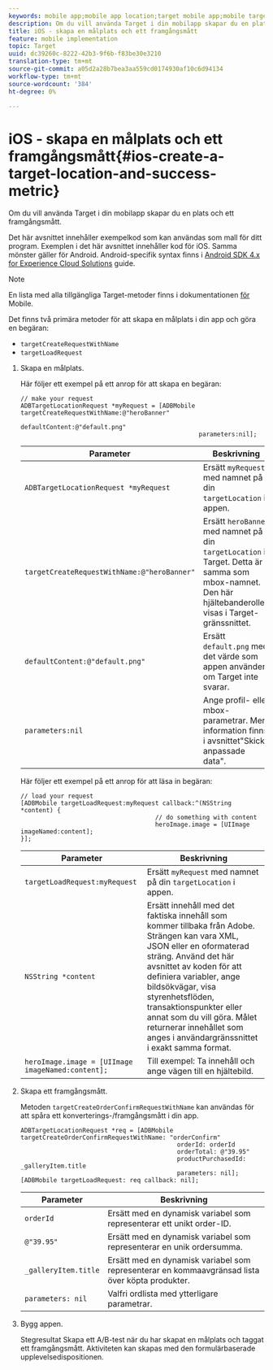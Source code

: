 ```yaml
---
keywords: mobile app;mobile app location;target mobile app;mobile target locations;mobile app success metrics
description: Om du vill använda Target i din mobilapp skapar du en plats och ett framgångsmått.
title: iOS - skapa en målplats och ett framgångsmått
feature: mobile implementation
topic: Target
uuid: dc39260c-8222-42b3-9f6b-f83be30e3210
translation-type: tm+mt
source-git-commit: a05d2a28b7bea3aa559cd0174930af10c6d94134
workflow-type: tm+mt
source-wordcount: '384'
ht-degree: 0%

---
```



# iOS - skapa en målplats och ett framgångsmått{#ios-create-a-target-location-and-success-metric}

Om du vill använda Target i din mobilapp skapar du en plats och ett framgångsmått.

Det här avsnittet innehåller exempelkod som kan användas som mall för ditt program. Exemplen i det här avsnittet innehåller kod för iOS. Samma mönster gäller för Android. Android-specifik syntax finns i [Android SDK 4.x for Experience Cloud Solutions](https://experienceleague.adobe.com/docs/mobile-services/android/target-android/target-main.html) guide.

>[!NOTE]
>
>En lista med alla tillgängliga Target-metoder finns i dokumentationen [för](https://experienceleague.adobe.com/docs/mobile-services/ios/target-ios/c-target-methods.html) Mobile.

Det finns två primära metoder för att skapa en målplats i din app och göra en begäran:

* `targetCreateRequestWithName`
* `targetLoadRequest`

1. Skapa en målplats.

   Här följer ett exempel på ett anrop för att skapa en begäran:

   ```
   // make your request 
   ADBTargetLocationRequest *myRequest = [ADBMobile targetCreateRequestWithName:@"heroBanner" 
                                                    defaultContent:@"default.png" 
                                                    parameters:nil];
   ```

   | Parameter | Beskrivning |
   |---|---|
   | `ADBTargetLocationRequest *myRequest` | Ersätt `myRequest` med namnet på din `targetLocation` i appen. |
   | `targetCreateRequestWithName:@"heroBanner"` | Ersätt `heroBanner` med namnet på din `targetLocation` i Target. Detta är samma som mbox-namnet. Den här hjältebanderollen visas i Target-gränssnittet. |
   | `defaultContent:@"default.png"` | Ersätt `default.png` med det värde som appen använder om Target inte svarar. |
   | `parameters:nil` | Ange profil- eller mbox-parametrar. Mer information finns i avsnittet&quot;Skicka anpassade data&quot;. |

   Här följer ett exempel på ett anrop för att läsa in begäran:

   ```
   // load your request 
   [ADBMobile targetLoadRequest:myRequest callback:^(NSString *content) { 
                                        // do something with content 
                                        heroImage.image = [UIImage imageNamed:content]; 
   }];
   ```

   | Parameter | Beskrivning |
   |---|---|
   | `targetLoadRequest:myRequest` | Ersätt `myRequest` med namnet på din `targetLocation` i appen. |
   | `NSString *content` | Ersätt innehåll med det faktiska innehåll som kommer tillbaka från Adobe. Strängen kan vara XML, JSON eller en oformaterad sträng. Använd det här avsnittet av koden för att definiera variabler, ange bildsökvägar, visa styrenhetsflöden, transaktionspunkter eller annat som du vill göra. Målet returnerar innehållet som anges i användargränssnittet i exakt samma format. |
   | `heroImage.image = [UIImage imageNamed:content];` | Till exempel: Ta innehåll och ange vägen till en hjältebild. |

1. Skapa ett framgångsmått.

   Metoden `targetCreateOrderConfirmRequestWithName` kan användas för att spåra ett konverterings-/framgångsmått i din app.

   ```
   ADBTargetLocationRequest *req = [ADBMobile targetCreateOrderConfirmRequestWithName: "orderConfirm" 
                                              orderId: orderId 
                                              orderTotal: @"39.95" 
                                              productPurchasedId: _galleryItem.title 
                                              parameters: nil]; 
   [ADBMobile targetLoadRequest: req callback: nil];
   ```

   | Parameter | Beskrivning |
   |---|---|
   | `orderId` | Ersätt med en dynamisk variabel som representerar ett unikt order-ID. |
   | `@"39.95"` | Ersätt med en dynamisk variabel som representerar en unik ordersumma. |
   | `_galleryItem.title` | Ersätt med en dynamisk variabel som representerar en kommaavgränsad lista över köpta produkter. |
   | `parameters: nil` | Valfri ordlista med ytterligare parametrar. |

1. Bygg appen.

   Stegresultat Skapa ett A/B-test när du har skapat en målplats och taggat ett framgångsmått. Aktiviteten kan skapas med den formulärbaserade upplevelsedispositionen.
